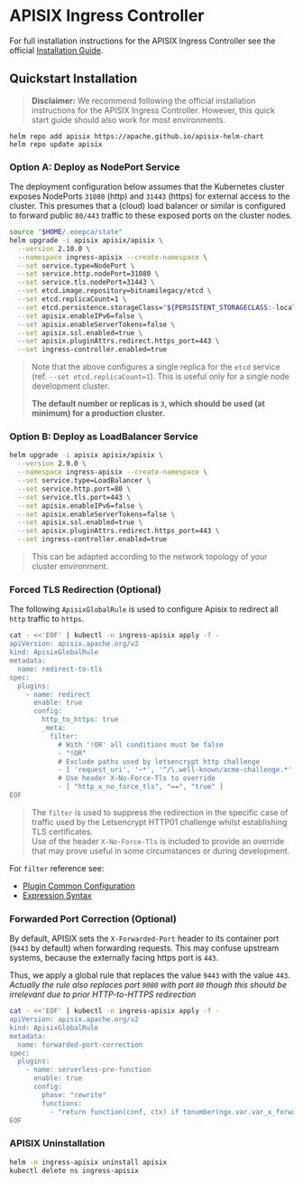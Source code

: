 # APISIX Ingress Controller

For full installation instructions for the APISIX Ingress Controller see the official [Installation Guide](https://apisix.apache.org/docs/apisix/installation-guide/).

## Quickstart Installation

> **Disclaimer:** We recommend following the official installation instructions for the APISIX Ingress Controller. However, this quick start guide should also work for most environments.

```
helm repo add apisix https://apache.github.io/apisix-helm-chart
helm repo update apisix
```

### Option A: Deploy as NodePort Service

The deployment configuration below assumes that the Kubernetes cluster exposes NodePorts `31080` (http) and `31443` (https) for external access to the cluster. This presumes that a (cloud) load balancer or similar is configured to forward public `80/443` traffic to these exposed ports on the cluster nodes.

```bash
source "$HOME/.eoepca/state"
helm upgrade -i apisix apisix/apisix \
  --version 2.10.0 \
  --namespace ingress-apisix --create-namespace \
  --set service.type=NodePort \
  --set service.http.nodePort=31080 \
  --set service.tls.nodePort=31443 \
  --set etcd.image.repository=bitnamilegacy/etcd \
  --set etcd.replicaCount=1 \
  --set etcd.persistence.storageClass="${PERSISTENT_STORAGECLASS:-local-path}" \
  --set apisix.enableIPv6=false \
  --set apisix.enableServerTokens=false \
  --set apisix.ssl.enabled=true \
  --set apisix.pluginAttrs.redirect.https_port=443 \
  --set ingress-controller.enabled=true
```

> Note that the above configures a single replica for the `etcd` service (ref. `--set etcd.replicaCount=1`). This is useful only for a single node development cluster.
> 
> **The default number or replicas is `3`, which should be used (at minimum) for a production cluster.**

### Option B: Deploy as LoadBalancer Service

```bash
helm upgrade -i apisix apisix/apisix \
  --version 2.9.0 \
  --namespace ingress-apisix --create-namespace \
  --set service.type=LoadBalancer \
  --set service.http.port=80 \
  --set service.tls.port=443 \
  --set apisix.enableIPv6=false \
  --set apisix.enableServerTokens=false \
  --set apisix.ssl.enabled=true \
  --set apisix.pluginAttrs.redirect.https_port=443 \
  --set ingress-controller.enabled=true
```

> This can be adapted according to the network topology of your cluster environment.

### Forced TLS Redirection (Optional)

The following `ApisixGlobalRule` is used to configure Apisix to redirect all `http` traffic to `https`.

```bash
cat - <<'EOF' | kubectl -n ingress-apisix apply -f -
apiVersion: apisix.apache.org/v2
kind: ApisixGlobalRule
metadata:
  name: redirect-to-tls
spec:
  plugins:
    - name: redirect
      enable: true
      config:
        http_to_https: true
        _meta:
          filter:
            # With '!OR' all conditions must be false
            - "!OR"
            # Exclude paths used by letsencrypt http challenge
            - [ 'request_uri', '~*', '^/\.well-known/acme-challenge.*' ]
            # Use header X-No-Force-Tls to override
            - [ "http_x_no_force_tls", "==", "true" ]
EOF
```

> The `filter` is used to suppress the redirection in the specific case of traffic used by the Letsencrypt HTTP01 challenge whilst establishing TLS certificates.<br>
> Use of the header `X-No-Force-Tls` is included to provide an override that may prove useful in some circumstances or during development.

For `filter` reference see:

* [Plugin Common Configuration](https://apisix.apache.org/docs/apisix/terminology/plugin/#plugin-common-configuration)
* [Expression Syntax](https://github.com/api7/lua-resty-expr?tab=readme-ov-file#comparison-operators)

### Forwarded Port Correction (Optional)

By default, APISIX sets the `X-Forwarded-Port` header to its container port (`9443` by default) when forwarding requests. This may confuse upstream systems, because the externally facing https port is `443`.

Thus, we apply a global rule that replaces the value `9443` with the value `443`.<br>
_Actually the rule also replaces port `9080` with port `80` though this should be irrelevant due to prior HTTP-to-HTTPS redirection_

```bash
cat - <<'EOF' | kubectl -n ingress-apisix apply -f -
apiVersion: apisix.apache.org/v2
kind: ApisixGlobalRule
metadata:
  name: forwarded-port-correction
spec:
  plugins:
    - name: serverless-pre-function
      enable: true
      config:
        phase: "rewrite"
        functions:
          - "return function(conf, ctx) if tonumber(ngx.var.var_x_forwarded_port) > 9000 then ngx.var.var_x_forwarded_port = ngx.var.var_x_forwarded_port - 9000 end end"
EOF
```

### APISIX Uninstallation

```bash
helm -n ingress-apisix uninstall apisix
kubectl delete ns ingress-apisix
```

